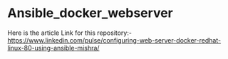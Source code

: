 # Ansible_docker_webserver
Here is the article Link for this repository:-
https://www.linkedin.com/pulse/configuring-web-server-docker-redhat-linux-80-using-ansible-mishra/

